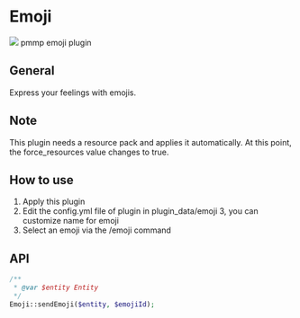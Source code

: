 # Emoji
<img src="./EmojiPlugin/icon.png">
pmmp emoji plugin

## General
Express your feelings with emojis.

## Note
This plugin needs a resource pack and applies it automatically. At this point, the force_resources value changes to true.

## How to use 
1. Apply this plugin
2. Edit the config.yml file of plugin in plugin_data/emoji
3, you can customize name for emoji
4. Select an emoji via the /emoji command

## API
```php
/**
 * @var $entity Entity
 */
Emoji::sendEmoji($entity, $emojiId);
```
